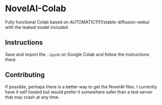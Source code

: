 # NovelAI-Colab
Fully functional Colab based on AUTOMATIC1111/stable-diffusion-webui with the leaked model included

## Instructions
Save and import the `.ipynb` on Google Colab and follow the instructions there

## Contributing
If possible, perhaps there is a better way to get the NovelAI files. I currently have it self hosted but would prefer it somewhere safer than a test server that may crash at any time.
